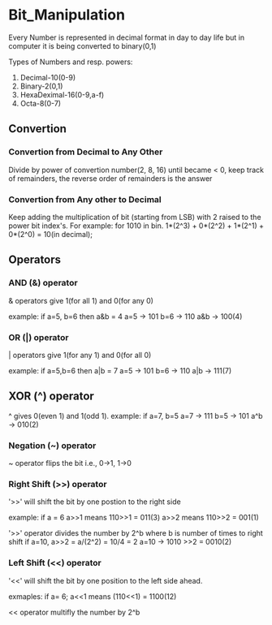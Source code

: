 # Bit_Manipulation

Every Number is represented in decimal format in day to day life but in computer it is being converted to binary(0,1)

Types of Numbers and resp. powers:

1. Decimal-10(0-9)
2. Binary-2(0,1)
3. HexaDeximal-16(0-9,a-f)
4. Octa-8(0-7)


## Convertion

### Convertion from Decimal to Any Other

Divide by power of convertion number(2, 8, 16) until became < 0, keep track of remainders, the reverse order of remainders is the answer

### Convertion from Any other to Decimal

Keep adding the multiplication of bit (starting from LSB) with 2 raised to the power bit index's. 
For example: for 1010 in bin.
1*(2^3) + 0*(2^2) + 1*(2^1) + 0*(2^0) = 10(in decimal);

## Operators

### AND (&) operator

& operators give 1(for all 1) and 0(for any 0)

example:
if a=5, b=6 then a&b = 4 
a=5 -> 101 
b=6 -> 110
a&b -> 100(4)

### OR (|) operator
| operators give 1(for any 1) and 0(for all 0)

example: 
if a=5,b=6 then a|b = 7 
a=5 -> 101 
b=6 -> 110 
a|b -> 111(7)

## XOR (^) operator

^ gives 0(even 1) and 1(odd 1). 
example: 
if a=7, b=5
a=7 -> 111 
b=5 -> 101 
a^b -> 010(2)

### Negation (~) operator

~ operator flips the bit i.e., 0->1, 1->0

### Right Shift (>>) operator

'>>' will shift the bit by one postion to the right side

example: if a = 6 
a>>1 means 110>>1 = 011(3) 
a>>2 means 110>>2 = 001(1)

'>>' operator divides the number by 2^b where b is number of times to right shift 
if a=10, a>>2 = a/(2^2) = 10/4 = 2 
a=10 -> 1010 >>2 = 0010(2)

### Left Shift (<<) operator

'<<' will shift the bit by one position to the left side ahead.

exmaples: if a= 6;
a<<1 means (110<<1) = 1100(12)

<< operator multifly the number by 2^b
